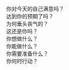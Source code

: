 你对今天的自己满意吗？<br />
达到你的预期了吗？<br />
为何垂头丧气的？<br />
这还是你吗？<br />
你想做什么？<br />
你能做什么？<br />
你需要准备什么？<br />
你何时行动？
